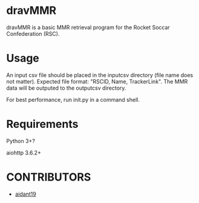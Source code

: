 # dravMMR

dravMMR is a basic MMR retrieval program for the Rocket Soccar Confederation (RSC).

# Usage

An input csv file should be placed in the inputcsv directory (file name does not matter). Expected file format: "RSCID, Name, TrackerLink". The MMR data will be outputed to the outputcsv directory.

For best performance, run init.py in a command shell.

# Requirements

Python 3+?

aiohttp 3.6.2+

# CONTRIBUTORS

* [aidant19](https://github.com/aidant19)